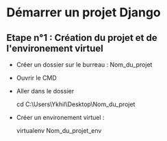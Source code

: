 # Démarrer un projet Django

## Etape n°1 : Création du projet et de l'environement virtuel

* Créer un dossier sur le burreau : Nom_du_projet
* Ouvrir le CMD
* Aller dans le dossier
	
	 cd C:\Users\Ykhil\Desktop\Nom_du_projet
* Créer un environement virtuel :

	 virtualenv Nom_du_projet_env


